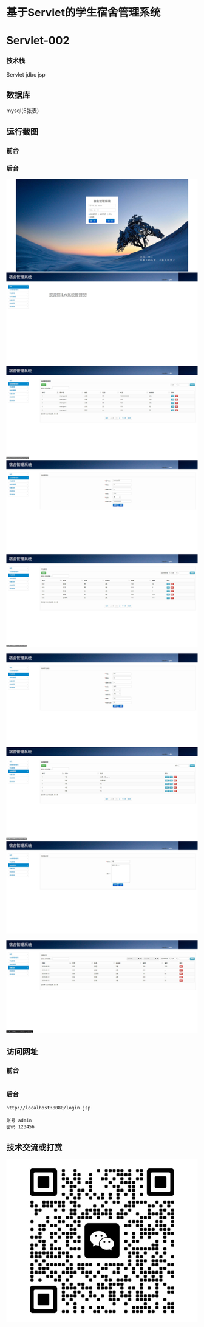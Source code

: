 # 基于Servlet的学生宿舍管理系统

# Servlet-002

### 技术栈

Servlet jdbc jsp

## 数据库

mysql(5张表)



## 运行截图

### 前台

### 后台

![1688642409609](./images/1.jpg)![1688642431528](./images/2.jpg)![1688642440164](./images/3.jpg)![1688642449861](./images/4.jpg)![1688642488417](./images/5.jpg)

![1688642512574](./images/6.jpg)![1688642534905](./images/7.jpg)![1688642549057](./images/8.jpg)

![1688642565881](./images/9.jpg)





## 访问网址

### 前台

```

```

### 后台

```
http://localhost:8080/login.jsp

账号 admin
密码 123456
```





##  技术交流或打赏

![1688642565881](./images/vx.jpg)